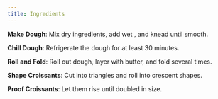 ```yaml
---
title: Ingredients
---
```


**Make Dough**: Mix dry ingredients, add wet , and knead until smooth.

**Chill Dough**: Refrigerate the dough for at least 30 minutes.

**Roll and Fold**: Roll out dough, layer with butter, and fold several times.

**Shape Croissants**: Cut into triangles and roll into crescent shapes.

**Proof Croissants**: Let them rise until doubled in size.
